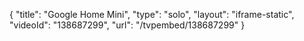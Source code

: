 {
    "title": "Google Home Mini",
    "type": "solo",
    "layout": "iframe-static",
    "videoId": "138687299",
    "url": "\/tvpembed\/138687299"
}